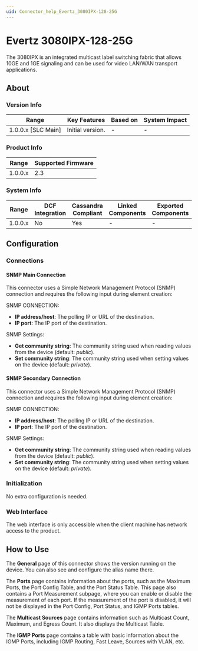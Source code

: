 ```yaml
---
uid: Connector_help_Evertz_3080IPX-128-25G
---
```


# Evertz 3080IPX-128-25G

The 3080IPX is an integrated multicast label switching fabric that allows 10GE and 1GE signaling and can be used for video LAN/WAN transport applications.

## About

### Version Info

| Range                | Key Features     | Based on     | System Impact     |
|----------------------|------------------|--------------|-------------------|
| 1.0.0.x \[SLC Main\] | Initial version. | \-           | \-                |

### Product Info

| Range     | Supported Firmware     |
|-----------|------------------------|
| 1.0.0.x   | 2.3                    |

### System Info

| Range     | DCF Integration     | Cassandra Compliant     | Linked Components     | Exported Components     |
|-----------|---------------------|-------------------------|-----------------------|-------------------------|
| 1.0.0.x   | No                  | Yes                     | \-                    | \-                      |

## Configuration

### Connections

#### SNMP Main Connection

This connector uses a Simple Network Management Protocol (SNMP) connection and requires the following input during element creation:

SNMP CONNECTION:

- **IP address/host**: The polling IP or URL of the destination.
- **IP port**: The IP port of the destination.

SNMP Settings:

- **Get community string**: The community string used when reading values from the device (default: *public*).
- **Set community string**: The community string used when setting values on the device (default: *private*).

#### SNMP Secondary Connection

This connector uses a Simple Network Management Protocol (SNMP) connection and requires the following input during element creation:

SNMP CONNECTION:

- **IP address/host**: The polling IP or URL of the destination.
- **IP port**: The IP port of the destination.

SNMP Settings:

- **Get community string**: The community string used when reading values from the device (default: *public*).
- **Set community string**: The community string used when setting values on the device (default: *private*).

### Initialization

No extra configuration is needed.

### Web Interface

The web interface is only accessible when the client machine has network access to the product.

## How to Use

The **General** page of this connector shows the version running on the device. You can also see and configure the alias name there.

The **Ports** page contains information about the ports, such as the Maximum Ports, the Port Config Table, and the Port Status Table. This page also contains a Port Measurement subpage, where you can enable or disable the measurement of each port. If the measurement of the port is disabled, it will not be displayed in the Port Config, Port Status, and IGMP Ports tables.

The **Multicast Sources** page contains information such as Multicast Count, Maximum, and Egress Count. It also displays the Multicast Table.

The **IGMP Ports** page contains a table with basic information about the IGMP Ports, including IGMP Routing, Fast Leave, Sources with VLAN, etc.
